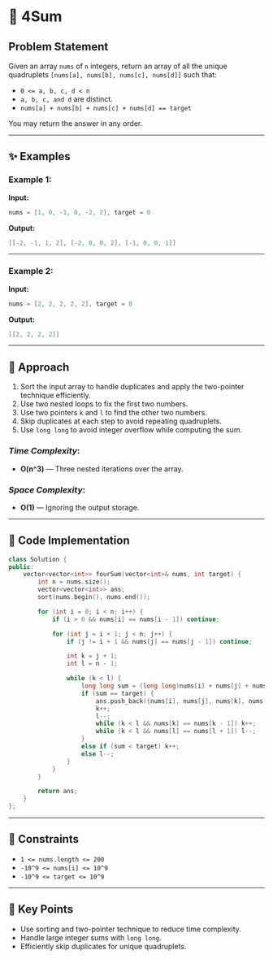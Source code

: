 # 🔢 4Sum

## Problem Statement

Given an array `nums` of `n` integers, return an array of all the unique quadruplets `[nums[a], nums[b], nums[c], nums[d]]` such that:

* `0 <= a, b, c, d < n`
* `a, b, c, and d` are distinct.
* `nums[a] + nums[b] + nums[c] + nums[d] == target`

You may return the answer in any order.

---

## ✨ Examples

### Example 1:

**Input:**

```cpp
nums = [1, 0, -1, 0, -2, 2], target = 0
```

**Output:**

```cpp
[[-2, -1, 1, 2], [-2, 0, 0, 2], [-1, 0, 0, 1]]
```

---

### Example 2:

**Input:**

```cpp
nums = [2, 2, 2, 2, 2], target = 8
```

**Output:**

```cpp
[[2, 2, 2, 2]]
```

---

## 🚀 Approach

1. Sort the input array to handle duplicates and apply the two-pointer technique efficiently.
2. Use two nested loops to fix the first two numbers.
3. Use two pointers `k` and `l` to find the other two numbers.
4. Skip duplicates at each step to avoid repeating quadruplets.
5. Use `long long` to avoid integer overflow while computing the sum.

### *Time Complexity*:

* **O(n^3)** — Three nested iterations over the array.

### *Space Complexity*:

* **O(1)** — Ignoring the output storage.

---

## 🔢 Code Implementation

```cpp
class Solution {
public:
    vector<vector<int>> fourSum(vector<int>& nums, int target) {
        int n = nums.size();
        vector<vector<int>> ans;
        sort(nums.begin(), nums.end());

        for (int i = 0; i < n; i++) {
            if (i > 0 && nums[i] == nums[i - 1]) continue;

            for (int j = i + 1; j < n; j++) {
                if (j != i + 1 && nums[j] == nums[j - 1]) continue;

                int k = j + 1;
                int l = n - 1;

                while (k < l) {
                    long long sum = (long long)nums[i] + nums[j] + nums[k] + nums[l];
                    if (sum == target) {
                        ans.push_back({nums[i], nums[j], nums[k], nums[l]});
                        k++;
                        l--;
                        while (k < l && nums[k] == nums[k - 1]) k++;
                        while (k < l && nums[l] == nums[l + 1]) l--;
                    }
                    else if (sum < target) k++;
                    else l--;
                }
            }
        }

        return ans;
    }
};
```

---

## 🔧 Constraints

* `1 <= nums.length <= 200`
* `-10^9 <= nums[i] <= 10^9`
* `-10^9 <= target <= 10^9`

---

## 🌟 Key Points

* Use sorting and two-pointer technique to reduce time complexity.
* Handle large integer sums with `long long`.
* Efficiently skip duplicates for unique quadruplets.
